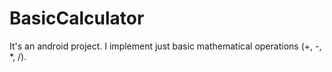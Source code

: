 # BasicCalculator
It's an android project. I implement just basic mathematical operations (+, -, *, /).
